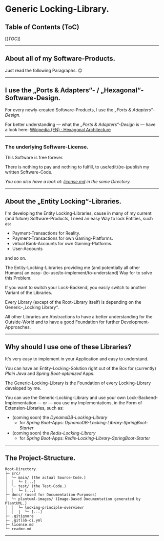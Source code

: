 # Generic Locking-Library.

## Table of Contents (ToC)

[[_TOC_]]

---

## About all of my Software-Products.
Just read the following Paragraphs. 😊

---

## I use the „Ports & Adapters“- / „Hexagonal“-Software-Design.
For every newly-created Software-Products, I use the *„Ports & Adapters“-Design*.

For better understanding — what the *„Ports & Adapters“-Design* is — have a look here: [Wikipedia (EN) · Hexagonal Architecture](https://en.wikipedia.org/wiki/Hexagonal_architecture_(software))

---

### The underlying Software-License.
This Software is free forever.

There is nothing to pay and nothing to fulfill, to use/edit/(re-)publish my written Software-Code.

*You can also have a look at: [license.md](license.md) in the same Directory.*

---

## About the „Entity Locking“-Libraries.
I'm developing the Entity Locking-Libraries, cause in many of my current (and future) Software-Products, I need an 
easy Way to lock Entities, such as:
* Payment-Transactions for Reality.
* Payment-Transactions for own Gaming-Platforms.
* virtual Bank-Accounts for own Gaming-Platforms.
* User-Accounts

and so on.

The Entity-Locking-Libraries providing me (and potentially all other Humans) an easy-
(to-use/to-implement/to-understand) Way for to solve this Problem.

If you want to switch your Lock-Backend, you easily switch to another Variant of the Libraries.

Every Library (except of the Root-Library itself) is depending on the Generic-„Locking Library“.

All other Libraries are Abstractions to have a better understanding for the Outside-World and to have a good 
Foundation for further Development-Approaches.

---

## Why should I use one of these Libraries?
It's very easy to implement in your Application and easy to understand.

You can have an Entity-Locking-Solution right out of the Box for (currently) _Plain Java_ and _Spring Boot-optimized_ 
Apps.

The Generic-Locking-Library is the Foundation of every Locking-Library developed by me.

You can use the Generic-Locking-Library and use your own Lock-Backend-Implementation — or — you use my 
Implementations, in the Form of Extension-Libraries, such as:
* (coming soon) the *DynamoDB-Locking-Library*
  * for _Spring Boot_-Apps: *DynamoDB-Locking-Library-SpringBoot-Starter*
* (coming soon) the *Redis-Locking-Library*
    * for _Spring Boot_-Apps: *Redis-Locking-Library-SpringBoot-Starter*




---

## The Project-Structure.

```
Root-Directory.
├─ src/
│  └─ main/ (the actual Source-Code.)
│  │  └─ [...]
│  └─ test/ (the Test-Code.)
│  │  └─ [...]
├─ docs/ (used for Documentation-Purposes)
│  └─ plantuml-images/ (Image-Based Documentation generated by PlantUML.)
│  │  └─ locking-principle-overview/
│  │  │  └─ [...]
├─ .gitignore
├─ .gitlab-ci.yml
├─ license.md
└─ readme.md
```

---